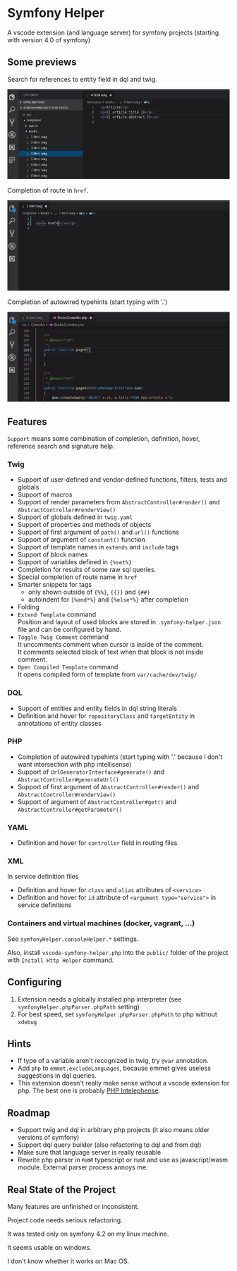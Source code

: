 # Symfony Helper

A vscode extension (and language server) for symfony projects (starting with version 4.0 of symfony)

## Some previews

Search for references to entity field in dql and twig.

![references](assets/show-references.gif)

Completion of route in `href`.

![route-completion](assets/show-route-completion.gif)

Completion of autowired typehints (start typing with '.')

![typehint-completion](assets/show-typehint-completion.gif)


## Features

`Support` means some combination of completion, definition, hover, reference search and signature help.

### Twig

* Support of user-defined and vendor-defined functions, filters, tests and globals
* Support of macros
* Support of render parameters from `AbstractController#render()` and `AbstractController#renderView()`
* Support of globals defined in `twig.yaml`
* Support of properties and methods of objects
* Support of first argument of `path()` and `url()` functions
* Support of argument of `constant()` function
* Support of template names in `extends` and `include` tags
* Support of block names
* Support of variables defined in `{%set%}`
* Completion for results of some raw sql queries.
* Special completion of route name in `href`
* Smarter snippets for tags
    * only shown outside of `{%%}`, `{{}}` and `{##}`
    * autoindent for `{%end*%}` and `{%else*%}` after completion
* Folding
* `Extend Template` command<br>
  Position and layout of used blocks are stored in `.symfony-helper.json` file and can be configured by hand.
* `Toggle Twig Comment` command<br>
  It uncomments comment when cursor is inside of the comment.<br>
  It comments selected block of text when that block is not inside comment.
* `Open Compiled Template` command<br>
  It opens compiled form of template from `var/cache/dev/twig/`

### DQL

* Support of entities and entity fields in dql string literals
* Definition and hover for `repositoryClass` and `targetEntity` in annotations of entity classes

### PHP
* Completion of autowired typehints (start typing with '.' because I don't want intersection with php intellisense)
* Support of `UrlGeneratorInterface#generate()` and `AbstractController#generateUrl()`
* Support of first argument of `AbstractController#render()` and `AbstractController#renderView()`
* Support of argument of `AbstractController#get()` and `AbstractController#getParameter()`

### YAML

* Definition and hover for `controller` field in routing files

### XML

In service definition files

* Definition and hover for `class` and `alias` attributes of `<service>`
* Definition and hover for `id` attribute of `<argument type="service">` in service definitions

### Containers and virtual machines (docker, vagrant, ...)

See `symfonyHelper.consoleHelper.*` settings.

Also, install `vscode-symfony-helper.php` into the `public/` folder of the project with `Install Http Helper` command.

## Configuring

1. Extension needs a globally installed php interpreter (see `symfonyHelper.phpParser.phpPath` setting)
2. For best speed, set `symfonyHelper.phpParser.phpPath` to php without `xdebug`

## Hints

* If type of a variable aren't recognized in twig, try `@var` annotation.
* Add `php` to `emmet.excludeLanguages`, because emmet gives useless suggestions in dql queries.
* This extension doesn't really make sense without a vscode extension for php. The best one is probably [PHP Intelephense](https://marketplace.visualstudio.com/items?itemName=bmewburn.vscode-intelephense-client).

## Roadmap

* Support twig and dql in arbitrary php projects (it also means older versions of symfony)
* Support dql query builder (also refactoring to dql and from dql)
* Make sure that language server is really reusable
* Rewrite php parser in ~~rust~~ typescript or rust and use as javascript/wasm module. External parser process annoys me.

## Real State of the Project

Many features are unfinished or inconsistent.

Project code needs serious refactoring.

It was tested only on symfony 4.2 on my linux machine.

It seems usable on windows.

I don't know whether it works on Mac OS.
